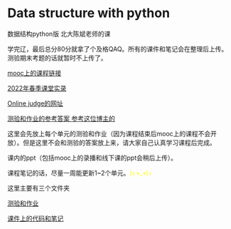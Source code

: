 # Data structure with python
数据结构python版 北大陈斌老师的课

学完辽，最后总分80分就拿了个及格QAQ。所有的课件和笔记会在整理后上传。测验期末考题的话就暂时不上传了。

[mooc上的课程链接](https://www.icourse163.org/course/PKU-1206307812)

[2022年春季课堂实录](https://www.bilibili.com/video/BV1SR4y1V73V)

[Online judge的网址](http://python.openjudge.cn/) 

[测验和作业的参考答案 参考这位博主的](https://blog.csdn.net/suxiaorui/category_8035124.html?spm=1001.2014.3001.5482)

这里会先放上每个单元的测验和作业（因为课程结束后mooc上的课程不会开放）。但是这里不会和测验的答案放上来，请大家自己认真学习课程后完成。

课内的ppt（包括mooc上的录播和线下课的ppt会稍后上传）。

课程笔记的话，尽量一周能更新1~2个单元。<font color=yellow>(ง •_•)ง</font>

这里主要有三个文件夹

[测验和作业](测验和作业)

[课件上的代码和笔记](课件上的代码和笔记)
